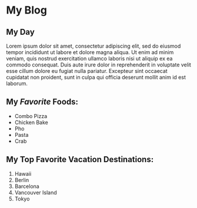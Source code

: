 # My Blog

## My Day

Lorem ipsum dolor sit amet, consectetur adipiscing elit, sed do eiusmod tempor incididunt ut labore et dolore magna aliqua. Ut enim ad minim veniam, quis nostrud exercitation ullamco laboris nisi ut aliquip ex ea commodo consequat. Duis aute irure dolor in reprehenderit in voluptate velit esse cillum dolore eu fugiat nulla pariatur. Excepteur sint occaecat cupidatat non proident, sunt in culpa qui officia deserunt mollit anim id est laborum.

## My _Favorite_ Foods:

* Combo Pizza
* Chicken Bake
* Pho
* Pasta
* Crab

## My Top **Favorite** Vacation Destinations:

1. Hawaii
2. Berlin
3. Barcelona
4. Vancouver Island
5. Tokyo
